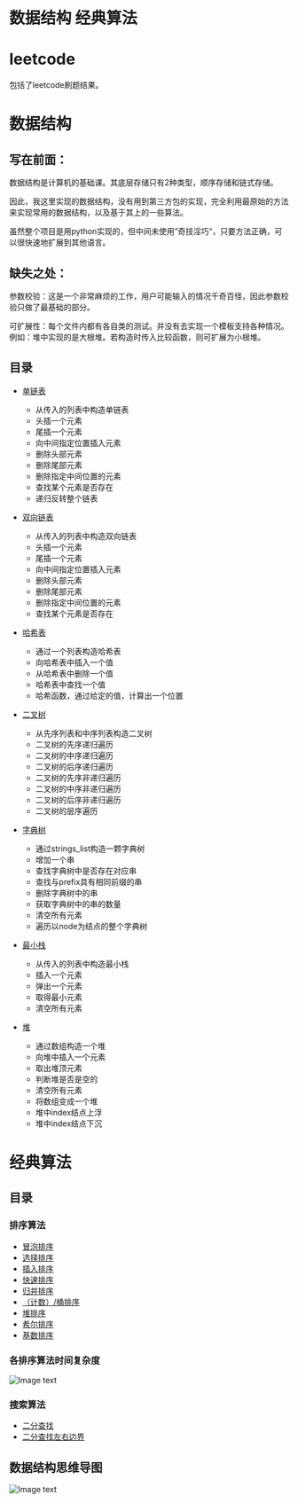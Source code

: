 # 数据结构 经典算法

# leetcode

包括了leetcode刷题结果。

# 数据结构

## 写在前面：

数据结构是计算机的基础课。其底层存储只有2种类型，顺序存储和链式存储。

因此，我这里实现的数据结构，没有用到第三方包的实现，完全利用最原始的方法来实现常用的数据结构，以及基于其上的一些算法。

虽然整个项目是用python实现的，但中间未使用”奇技淫巧“，只要方法正确，可以很快速地扩展到其他语言。

## 缺失之处：

参数校验：这是一个非常麻烦的工作，用户可能输入的情况千奇百怪，因此参数校验只做了最基础的部分。

可扩展性：每个文件内都有各自类的测试。并没有去实现一个模板支持各种情况。例如：堆中实现的是大根堆。若构造时传入比较函数，则可扩展为小根堆。

## 目录

* [单链表](/DataStructure/LinkedList/SingleLinkedList.py)

  * 从传入的列表中构造单链表
  * 头插一个元素
  * 尾插一个元素
  * 向中间指定位置插入元素
  * 删除头部元素
  * 删除尾部元素
  * 删除指定中间位置的元素
  * 查找某个元素是否存在
  * 递归反转整个链表

* [双向链表](/DataStructure/LinkedList/DeLinkedList.py)

  * 从传入的列表中构造双向链表
  * 头插一个元素
  * 尾插一个元素
  * 向中间指定位置插入元素
  * 删除头部元素
  * 删除尾部元素
  * 删除指定中间位置的元素
  * 查找某个元素是否存在

* [哈希表](/DataStructure/HashTable/HashTable.py)

  * 通过一个列表构造哈希表
  * 向哈希表中插入一个值
  * 从哈希表中删除一个值
  * 哈希表中查找一个值
  * 哈希函数，通过给定的值，计算出一个位置
    
* [二叉树](/DataStructure/Tree/BinaryTree.py)

  * 从先序列表和中序列表构造二叉树
  * 二叉树的先序递归遍历
  * 二叉树的中序递归遍历
  * 二叉树的后序递归遍历
  * 二叉树的先序非递归遍历
  * 二叉树的中序非递归遍历
  * 二叉树的后序非递归遍历
  * 二叉树的层序遍历

* [字典树](/DataStructure/Tree/TrieTree.py)

  * 通过strings_list构造一颗字典树
  * 增加一个串
  * 查找字典树中是否存在对应串
  * 查找与prefix具有相同前缀的串
  * 删除字典树中的串
  * 获取字典树中的串的数量
  * 清空所有元素
  * 遍历以node为结点的整个字典树

* [最小栈](/DataStructure/Stack/MinStack.py)

  * 从传入的列表中构造最小栈
  * 插入一个元素
  * 弹出一个元素
  * 取得最小元素
  * 清空所有元素

* [堆](/DataStructure/Heap/Heap.py)

  * 通过数组构造一个堆
  * 向堆中插入一个元素
  * 取出堆顶元素
  * 判断堆是否是空的
  * 清空所有元素
  * 将数组变成一个堆
  * 堆中index结点上浮
  * 堆中index结点下沉

# 经典算法

## 目录

### 排序算法

* [冒泡排序](/Algorighms/Sort/BubbleSort.py)
* [选择排序](/Algorighms/Sort/SelectionSort.py)
* [插入排序](/Algorighms/Sort/InsertSort.py)
* [快速排序](/Algorighms/Sort/QuickSort.py)
* [归并排序](/Algorighms/Sort/MergeSort.py)
* [（计数）/桶排序](/Algorighms/Sort/BucketSort.py)
* [堆排序](/Algorighms/Sort/HeapSort.py)
* [希尔排序](/Algorighms/Sort/ShellSort.py)
* [基数排序](/Algorighms/Sort/RadixSort.py)

### 各排序算法时间复杂度

![Image text](images/SortAlgorithms.png)

### 搜索算法

* [二分查找](/Algorighms/Search/BinarySearch.py)
* [二分查找左右边界](/Algorighms/Search/BinarySearch.py)

## 数据结构思维导图
![Image text](images/DataStructure.jpeg)

